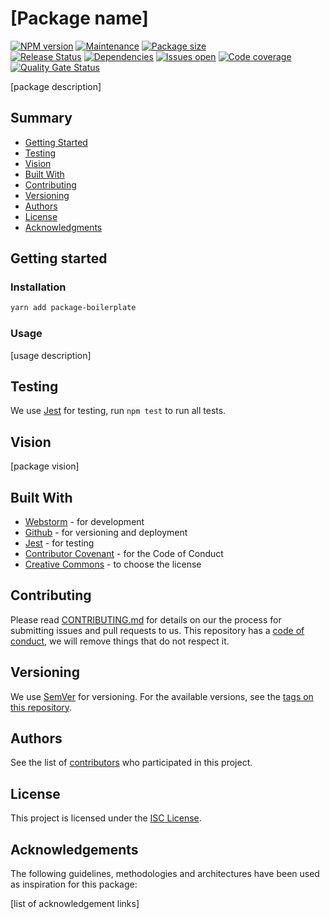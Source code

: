 # [Package name]

[![NPM version][version-shield]][version-url]
[![Maintenance][maintenance-shield]][maintenance-url]
[![Package size][package-size-shield]][package-size-url] \
[![Release Status][release-status-shield]][release-status-url]
[![Dependencies][dependencies-shield]][dependencies-url]
[![Issues open][issues-shield]][issues-url]
[![Code coverage][coverage-shield]][coverage-url]
[![Quality Gate Status][quality-shield]][quality-url]

[package description]

## Summary

- [Getting Started](#getting-started)
- [Testing](#testing)
- [Vision](#vision)
- [Built With](#built-with)
- [Contributing](#contributing)
- [Versioning](#versioning)
- [Authors](#authors)
- [License](#license)
- [Acknowledgments](#acknowledgements)

## Getting started

### Installation

```sh
yarn add package-boilerplate
```

### Usage

[usage description]

## Testing

We use [Jest](https://jestjs.io/) for testing, run `npm test` to run all tests.

## Vision

[package vision]

## Built With

- [Webstorm](https://www.jetbrains.com/webstorm/) - for development
- [Github](https://github.com) - for versioning and deployment
- [Jest](https://jestjs.io/) - for testing
- [Contributor Covenant](https://www.contributor-covenant.org/) - for the Code of Conduct
- [Creative Commons](https://creativecommons.org/) - to choose the license

## Contributing

Please read [CONTRIBUTING.md](docs/CONTRIBUTING.md) for details on our the process for submitting issues and pull requests to us.
This repository has a [code of conduct](docs/CODE_OF_CONDUCT.md), we will remove things that do not respect it.

## Versioning

We use [SemVer](http://semver.org/) for versioning.
For the available versions, see the [tags on this repository](https://github.com/PurpleBooth/a-good-readme-template/tags).

## Authors

See the list of [contributors](https://github.com/pvds/package-boilerplate/contributors)
who participated in this project.

## License

This project is licensed under the [ISC License](docs/LICENSE.md).

## Acknowledgements

The following guidelines, methodologies and architectures have been used as inspiration for this package:

[list of acknowledgement links]

[version-shield]: https://img.shields.io/npm/v/@pragmatics/package-boilerplate.svg
[version-url]: https://www.npmjs.com/package/@pragmatics/package-boilerplate
[maintenance-shield]: https://img.shields.io/maintenance/yes/2020.svg?color=blue
[maintenance-url]: https://github.com/pvds/package-boilerplate/graphs/commit-activity
[package-size-shield]: https://img.shields.io/bundlephobia/min/package-boilerplate.svg?label=size
[package-size-url]: https://bundlephobia.com/result?p=package-boilerplate
[release-status-shield]: https://img.shields.io/github/workflow/status/pvds/package-boilerplate/release.svg
[release-status-url]: https://github.com/pvds/package-boilerplate/actions?query=workflow%3Arelease
[dependencies-shield]: https://img.shields.io/david/pvds/package-boilerplate.svg
[dependencies-url]: https://github.com/pvds/package-boilerplate
[issues-shield]: https://img.shields.io/github/issues/pvds/package-boilerplate.svg
[issues-url]: https://github.com/pvds/package-boilerplate/issues
[coverage-shield]: https://img.shields.io/codecov/c/github/pvds/package-boilerplate.svg
[coverage-url]: https://codecov.io/gh/pvds/package-boilerplate
[quality-shield]: https://img.shields.io/sonar/quality_gate/pvds_package-boilerplate.svg?server=https%3A%2F%2Fsonarcloud.io
[quality-url]: https://sonarcloud.io/dashboard?id=pvds_package-boilerplate

